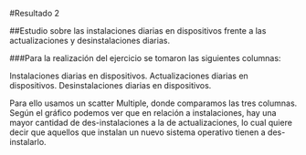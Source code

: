 #Resultado 2 

##Estudio sobre las instalaciones diarias en dispositivos frente a las actualizaciones y desinstalaciones diarias.

###Para la realización del ejercicio se tomaron las siguientes columnas: 

Instalaciones diarias en dispositivos.
Actualizaciones diarias en dispositivos.
Desinstalaciones diarias en dispositivos.

Para ello usamos un scatter Multiple, donde comparamos las tres columnas.
Según el gráfico podemos ver que en relación a instalaciones, hay una mayor cantidad de des-instalaciones a la de actualizaciones, lo cual quiere decir que aquellos que instalan un nuevo  sistema operativo tienen a des-instalarlo.

